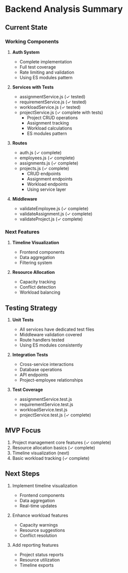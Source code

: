 # Backend Analysis Summary

## Current State

### Working Components
1. **Auth System**
   - Complete implementation
   - Full test coverage
   - Rate limiting and validation
   - Using ES modules pattern

2. **Services with Tests**
   - assignmentService.js (✓ tested)
   - requirementService.js (✓ tested)
   - workloadService.js (✓ tested)
   - projectService.js (✓ complete with tests)
     * Project CRUD operations
     * Assignment tracking
     * Workload calculations
     * ES modules pattern

3. **Routes**
   - auth.js (✓ complete)
   - employees.js (✓ complete)
   - assignments.js (✓ complete)
   - projects.js (✓ complete)
     * CRUD endpoints
     * Assignment endpoints
     * Workload endpoints
     * Using service layer

4. **Middleware**
   - validateEmployee.js (✓ complete)
   - validateAssignment.js (✓ complete)
   - validateProject.js (✓ complete)

### Next Features
1. **Timeline Visualization**
   - Frontend components
   - Data aggregation
   - Filtering system

2. **Resource Allocation**
   - Capacity tracking
   - Conflict detection
   - Workload balancing

## Testing Strategy

1. **Unit Tests**
   - All services have dedicated test files
   - Middleware validation covered
   - Route handlers tested
   - Using ES modules consistently

2. **Integration Tests**
   - Cross-service interactions
   - Database operations
   - API endpoints
   - Project-employee relationships

3. **Test Coverage**
   - assignmentService.test.js
   - requirementService.test.js
   - workloadService.test.js
   - projectService.test.js (✓ complete)

## MVP Focus
1. Project management core features (✓ complete)
2. Resource allocation basics (✓ complete)
3. Timeline visualization (next)
4. Basic workload tracking (✓ complete)

## Next Steps
1. Implement timeline visualization
   - Frontend components
   - Data aggregation
   - Real-time updates

2. Enhance workload features
   - Capacity warnings
   - Resource suggestions
   - Conflict resolution

3. Add reporting features
   - Project status reports
   - Resource utilization
   - Timeline exports
